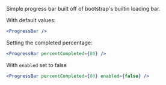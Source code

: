 Simple progress bar built off of bootstrap's builtin loading bar.

With default values:
```jsx
<ProgressBar />
```

Setting the completed percentage:
```jsx
<ProgressBar percentCompleted={80} />
```

With `enabled` set to false
```jsx
<ProgressBar percentCompleted={80} enabled={false} />
```